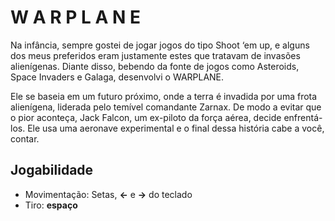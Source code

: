 # W A R P L A N E

Na infância, sempre gostei de jogar jogos do tipo Shoot ‘em up, e alguns dos meus preferidos eram justamente estes que tratavam de invasões alienígenas. Diante disso, bebendo da fonte de jogos como Asteroids, Space Invaders e Galaga, desenvolvi o WARPLANE.

Ele se baseia em um futuro próximo, onde a terra é invadida por uma frota alienígena, liderada pelo temível comandante Zarnax. De modo a evitar que o pior aconteça, Jack Falcon, um ex-piloto da força aérea, decide enfrentá-los. Ele usa uma aeronave experimental e o final dessa história cabe a você, contar.

## Jogabilidade

* Movimentação: Setas, **←** e **→** do teclado
* Tiro: **espaço**
